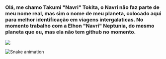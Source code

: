 ### Olá, me chamo Takumi "Navri" Tokita, o Navri não faz parte de meu nome real, mas sim o nome de meu planeta, colocado aqui para melhor identificação em viagens intergalaticas. No momento trabalho com a Elhon "Navri" Neptunia, do mesmo planeta que eu, mas ela não tem github no momento.

<img src="https://img.itch.zone/aW1nLzk5Mjc0MjEuZ2lm/original/OiGMDJ.gif">

![Snake animation](https://github.com/Takumi-Navri-Tokita/Takumi-Navri-Tokita/blob/output/github-contribution-grid-snake.svg)
